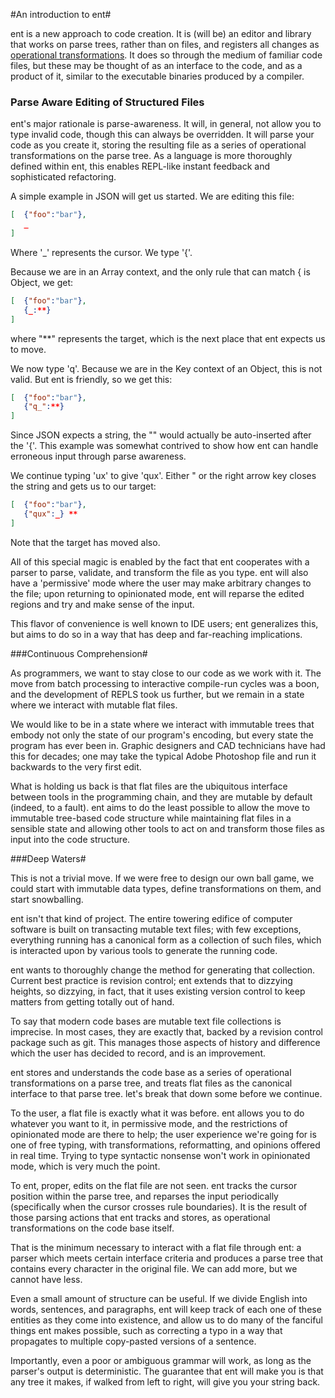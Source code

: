 #An introduction to ent#

ent is a new approach to code creation. It is (will be) an editor and library that works on parse trees, rather than on files, and registers all changes as 
[operational transformations][1]. It does so through the medium of familiar code files, but these may be thought of as an interface to the code, and as a product of it, similar to the executable binaries produced by a compiler. 

[1]: http://www.codecommit.com/blog/java/understanding-and-applying-operational-transformation

### Parse Aware Editing of Structured Files
ent's major rationale is parse-awareness. It will, in general, not allow you to type invalid code, though this can always be overridden. It will parse your code as you create it, storing the resulting file as a series of operational transformations on the parse tree. As a language is more thoroughly defined within ent, this enables REPL-like instant feedback and sophisticated refactoring. 

A simple example in JSON  will get us started. We are editing this file:

```JSON
[  {"foo":"bar"},
   _
]
```

Where '_' represents the cursor. We type '{'. 

Because we are in an Array context, and the only rule that can match { is Object, we get:

```JSON
[  {"foo":"bar"},
   {_:**}
]
```

where "**" represents the target, which is the next place that ent expects us to move. 

We now type 'q'. Because we are in the Key context of an Object, this is not valid. But ent is friendly, so we get this:

```JSON
[  {"foo":"bar"},
   {"q_":**}
]

```
Since JSON expects a string, the "" would actually be auto-inserted after the '{'. This example was somewhat contrived to show how ent can handle erroneous input through parse awareness.

We continue typing 'ux' to give 'qux'. Either " or the right arrow key closes the string and gets us to our target:

```JSON
[  {"foo":"bar"},
   {"qux":_} **
]
```
Note that the target has moved also.

All of this special magic is enabled by the fact that ent cooperates with a parser to parse, validate, and transform the file as you type. ent will also have a 'permissive' mode where the user may make arbitrary changes to the file; upon returning to opinionated mode, ent will reparse the edited regions and try and make sense of the input. 

This flavor of convenience is well known to IDE users; ent generalizes this, but aims to do so in a way that has deep and far-reaching implications. 

###Continuous Comprehension#

As programmers, we want to stay close to our code as we work with it. The move from batch processing to interactive compile-run cycles was a boon, and the development of REPLS took us further, but we remain in a state where we interact with mutable flat files. 

We would like to be in a state where we interact with immutable trees that embody not only the state of our program's encoding, but every state the program has ever been in. Graphic designers and CAD technicians have had this for decades; one may take the typical Adobe Photoshop file and run it backwards to the very first edit.

What is holding us back is that flat files are the ubiquitous interface between tools in the programming chain, and they are mutable by default (indeed, to a fault). ent aims to do the least possible to allow the move to immutable tree-based code structure while maintaining flat files in a sensible state and allowing other tools to act on and transform those files as input into the code structure. 


###Deep Waters#

This is not a trivial move. If we were free to design our own ball game, we could start with immutable data types, define transformations on them, and start snowballing. 

ent isn't that kind of project. The entire towering edifice of computer software is built on transacting mutable text files; with few exceptions, everything running has a canonical form as a collection of such files, which is interacted upon by various tools to generate the running code. 

ent wants to thoroughly change the method for generating that collection. Current best practice is revision control; ent extends that to dizzying heights, so dizzying, in fact, that it uses existing version control to keep matters from getting totally out of hand. 

To say that modern code bases are mutable text file collections is imprecise. In most cases, they are exactly that, backed by a revision control package such as git. This manages those aspects of history and difference which the user has decided to record, and is an improvement. 

ent stores and understands the code base as a series of operational transformations on a parse tree, and treats flat files as the canonical interface to that parse tree. let's break that down some before we continue.

To the user, a flat file is exactly what it was before. ent allows you to do whatever you want to it, in permissive mode, and the restrictions of opinionated mode are there to help; the user experience we're going for is one of free typing, with transformations, reformatting, and opinions offered in real time. Trying to type syntactic nonsense won't work in opinionated mode, which is very much the point.

To ent, proper, edits on the flat file are not seen. ent tracks the cursor position within the parse tree, and reparses the input periodically (specifically when the cursor crosses rule boundaries). It is the result of those parsing actions that ent tracks and stores, as operational transformations on the code base itself.

That is the minimum necessary to interact with a flat file through ent: a parser which meets certain interface criteria and produces a parse tree that contains every character in the original file. We can add more, but we cannot have less.

Even a small amount of structure can be useful. If we divide English into words, sentences, and paragraphs, ent will keep track of each one of these entities as they come into existence, and allow us to do many of the fanciful things ent makes possible, such as correcting a typo in a way that propagates to multiple copy-pasted versions of a sentence. 

Importantly, even a poor or ambiguous grammar will work, as long as the parser's output is deterministic. The guarantee that ent will make you is that any tree it makes, if walked from left to right, will give you your string back. 







